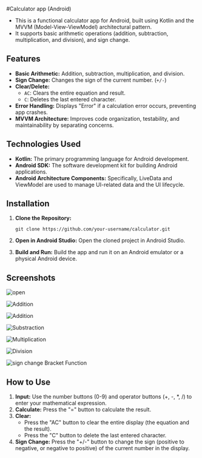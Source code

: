 #Calculator app (Android)


*   This is a functional calculator app for Android, built using Kotlin and the MVVM (Model-View-ViewModel) architectural pattern. 
*   It supports basic arithmetic operations (addition, subtraction, multiplication, and division), and sign change.

## Features

*   **Basic Arithmetic:** Addition, subtraction, multiplication, and division.
*   **Sign Change:**  Changes the sign of the current number. (`+/-`)
*   **Clear/Delete:**
    *   `AC`: Clears the entire equation and result.
    *   `C`: Deletes the last entered character.
*   **Error Handling:** Displays "Error" if a calculation error occurs, preventing app crashes.
*   **MVVM Architecture:**  Improves code organization, testability, and maintainability by separating concerns.
  

## Technologies Used

*   **Kotlin:** The primary programming language for Android development.
*   **Android SDK:** The software development kit for building Android applications.
*   **Android Architecture Components:** Specifically, LiveData and ViewModel are used to manage UI-related data and the UI lifecycle.


## Installation

1.  **Clone the Repository:**
   
        git clone https://github.com/your-username/calculator.git 

3.  **Open in Android Studio:** Open the cloned project in Android Studio. 

4.  **Build and Run:** Build the app and run it on an Android emulator or a physical Android device.



## Screenshots


![open](https://github.com/user-attachments/assets/3403f847-2546-4f35-a1a9-1925528a584e)

![Addition](https://github.com/user-attachments/assets/ac8e59ec-d077-4e06-98f6-351f422490a3)

![Addition](https://github.com/user-attachments/assets/ac8e59ec-d077-4e06-98f6-351f422490a3)

![Substraction](https://github.com/user-attachments/assets/4fb24e0d-ad1c-48c4-aede-afd8e7ed44ab)

![Multiplication](https://github.com/user-attachments/assets/ceae93df-0086-4927-b45a-987f3cbf3a13)

![Division](https://github.com/user-attachments/assets/23f3f212-c706-484d-896e-8506fe3afd41)

![sign change   Bracket Function](https://github.com/user-attachments/assets/9a750a9f-66b7-4269-b5c3-3e8eaeabeb81)



## How to Use

1.  **Input:** Use the number buttons (0-9) and operator buttons (+, -, *, /) to enter your mathematical expression.  
2.  **Calculate:** Press the "=" button to calculate the result.
3.  **Clear:**
    *   Press the "AC" button to clear the entire display (the equation and the result).
    *   Press the "C" button to delete the last entered character.
4.  **Sign Change:** Press the "+/-" button to change the sign (positive to negative, or negative to positive) of the current number in the display.









